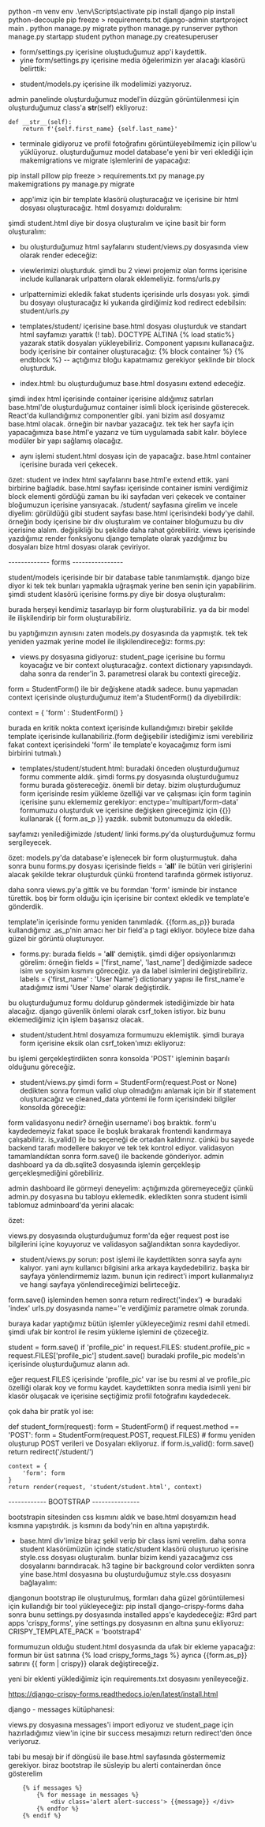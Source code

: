 python -m venv env
.\env\Scripts\activate
pip install django
pip install python-decouple
pip freeze > requirements.txt
django-admin startproject main .
python manage.py migrate
python manage.py runserver
python manage.py startapp student
python manage.py createsuperuser

- form/settings.py içerisine oluştuduğumuz app'i kaydettik.
- yine form/settings.py içerisine media öğelerimizin yer alacağı klasörü belirttik:
<!-- 
import os

MEDIA_ROOT = os.path.join(BASE_DIR, 'media')
MEDIA_URL = '/media/' 
-->

- student/models.py içerisine ilk modelimizi yazıyoruz.
<!--     
class Student(models.Model) :
    first_name = models.CharField(max_length=30)
    last_name = models.CharField(max_length=30)
    number = models.IntegerField(blank=True, null=True)
    profile_pic = models.ImageField(blank=True, upload_to='profile_pics') 
-->
admin panelinde oluşturduğumuz model'in düzgün görüntülenmesi için oluşturduğumuz class'a __str__(self) ekliyoruz:

    def __str__(self):
        return f'{self.first_name} {self.last_name}'

- terminale gidiyoruz ve profil fotoğrafını görüntüleyebilmemiz için pillow'u yüklüyoruz. oluşturduğumuz model database'e yeni bir veri eklediği için makemigrations ve migrate işlemlerini de yapacağız:

pip install pillow
pip freeze > requirements.txt
py manage.py makemigrations
py manage.py migrate

- app'imiz için bir template klasörü oluşturacağız ve içerisine bir html dosyası oluşturacağız.
html dosyamızı dolduralım:
<!--     
    <h1>Home Page</h1>

    <h3>Student App</h3>
 -->

şimdi student.html diye bir dosya oluşturalım ve içine basit bir form oluşturalım:
<!-- 
<form action="">
    <label for="">Student Name</label>
    <input type="text">
    <input type="submit" value="OK">
</form>
 -->

- bu oluşturduğumuz html sayfalarını student/views.py dosyasında view olarak render edeceğiz:
<!-- 
def index(request):
    return render(request, 'student/index.html')

def student_page(request):
    return render(request, 'student/student.html')
 -->

- viewlerimizi oluşturduk. şimdi bu 2 viewi projemiz olan forms içerisine include kullanarak urlpattern olarak eklemeliyiz.
forms/urls.py
<!-- 
from django.urls import include
from student.views import index

urlpatterns = [
    path('',index, name='index'),
    path('student/', include('student.urls'))
] -->

- urlpatternimizi ekledik fakat students içerisinde urls dosyası yok. şimdi bu dosyayı oluşturacağız ki yukarıda girdiğimiz kod redirect edebilsin:
student/urls.py
<!-- 
from django.urls import path
from .views import student

urlpatterns = [
    path('',student, name='student')
] 
-->

- templates/student/ içerisine base.html dosyası oluşturduk ve standart html sayfamızı yarattık (! tab). DOCTYPE ALTINA {% load static%} yazarak statik dosyaları yükleyebiliriz. Component yapısını kullanacağız. body içerisine bir container oluşturacağız:
    {% block container %}
    {% endblock %}  -- açtığımız bloğu kapatmamız gerekiyor
şeklinde bir block oluşturduk.

- index.html: bu oluşturduğumuz base.html dosyasını extend edeceğiz.
<!-- 
{% extends 'student/base.html' %}

{% block container %}
<h1>Home Page</h1>

<h3>Student App</h3>
{% endblock container%}
 -->
şimdi index html içerisinde container içerisine aldığımız satırları base.html'de oluşturduğumuz container isimli block içerisinde gösterecek. React'da kullandığımız componentler gibi. yani bizim asıl dosyamız base.html olacak. örneğin bir navbar yazacağız. tek tek her sayfa için yapacağımıza base.html'e yazarız ve tüm uygulamada sabit kalır. böylece modüler bir yapı sağlamış olacağız.

- aynı işlemi student.html dosyası için de yapacağız. base.html container içerisine burada veri çekecek.
<!-- 
{% extends 'student/base.html' %}

{% block container%}
<form action="">
    <label for="">student name</label>
    <input type="text" />
    <input type="submit" value="OK" />
</form>
{% endblock container %}
 -->

özet: student ve index html sayfalarını base.html'e extend ettik. yani birbirine bağladık. base.html sayfası içerisinde container ismini verdiğimiz block elementi gördüğü zaman bu iki sayfadan veri çekecek ve container bloğumuzun içerisine yansıyacak.
/student/ sayfasına girelim ve incele diyelim: görüldüğü gibi student sayfası base.html içerisindeki body'ye dahil. örneğin body içerisine bir div oluşturalım ve container bloğumuzu bu div içerisine alalım. değişikliği bu şekilde daha rahat görebiliriz. views içerisinde yazdığımız render fonksiyonu django template olarak yazdığımız bu dosyaları bize html dosyası olarak çeviriyor.

------------- forms ----------------

student/models içerisinde bir bir database table tanımlamıştık. django bize diyor ki tek tek bunları yapmakla uğraşmak yerine ben senin için yapabilirim. şimdi student klasörü içerisine forms.py diye bir dosya oluşturalım:

burada herşeyi kendimiz tasarlayıp bir form oluşturabiliriz. ya da bir model ile ilişkilendirip bir form oluşturabiliriz.

<!-- 
from django import forms

class StudentFormSimple(forms.form):
    first_name = forms.CharField(max_length=50)
    last_name = forms.CharField(max_length=50)
    number = forms.IntegerField(required=False)
 -->
bu yaptığımızın aynısını zaten models.py dosyasında da yapmıştık. tek tek yeniden yazmak yerine model ile ilişkilendireceğiz:
forms.py:
<!-- 
from .models import Student

class StudentFrom(forms.ModelForm): 
    class Meta:
        model = Student
        fields = '__all__'
-->

- views.py dosyasına gidiyoruz: student_page içerisine bu formu koyacağız ve bir context oluşturacağız. context dictionary yapısındaydı. daha sonra da render'in 3. parametresi olarak bu contexti gireceğiz.

<!-- 
from .forms import StudentForm

def student_page(request):
    form = StudentForm()
    context = {
        'form' : form
    }
    return render(request, 'student/student.html',context) 
    -->

form = StudentForm() ile bir değişkene atadık sadece. bunu yapmadan context içerisinde oluşturduğumuz item'a StudentForm() da diyebilirdik:

context = {
    'form' : StudentForm()
}

burada en kritik nokta context içerisinde kullandığımızı birebir şekilde template içerisinde kullanabiliriz.(form değişebilir istediğimiz ismi verebiliriz fakat context içerisindeki 'form' ile template'e koyacağımız form ismi birbirini tutmalı.)

- templates/student/student.html: buradaki önceden oluşturduğumuz formu commente aldık. şimdi forms.py dosyasında oluşturduğumuz formu burada göstereceğiz.
önemli bir detay. bizim oluşturduğumuz form içerisinde resim yükleme özelliği var ve çalışması için form taginin içerisine şunu eklememiz gerekiyor: enctype='multipart/form-data'
formumuzu oluşturduk ve içerisine değişken gireceğimiz için {{}} kullanarak {{ form.as_p }} yazdık. submit butonumuzu da ekledik.
<!-- 
<form action="" method='POST' enctype='multipart/form-data'>

    {{ form.as_p }}
    <input type="submit" value="OK">
</form> -->

sayfamızı yenilediğimizde /student/ linki forms.py'da oluşturduğumuz formu sergileyecek.

özet:
models.py'da database'e işlenecek bir form oluşturmuştuk. daha sonra bunu forms.py dosyası içerisinde fields = '__all__' ile bütün veri girişlerini alacak şekilde tekrar oluşturduk çünkü frontend tarafında görmek istiyoruz.

daha sonra views.py'a gittik ve bu formdan 'form' isminde bir instance türettik. boş bir form olduğu için içerisine bir context ekledik ve template'e gönderdik.

template'in içerisinde formu yeniden tanımladık. {{form.as_p}}
burada kullandığımız .as_p'nin amacı her bir field'a p tagi ekliyor. böylece bize daha güzel bir görüntü oluşturuyor. 

- forms.py: 
burada fields = '__all__' demiştik. şimdi diğer opsiyonlarımızı görelim:
örneğin 
fields = ['first_name', 'last_name'] dediğimizde sadece isim ve soyisim kısmını göreceğiz.
ya da label isimlerini değiştirebiliriz.
labels = {'first_name' : 'User Name'} dictionary yapısı ile first_name'e atadığımız ismi 'User Name' olarak değiştirdik.

bu oluşturduğumuz formu doldurup göndermek istediğimizde bir hata alacağız. django güvenlik önlemi olarak csrf_token istiyor. biz bunu eklemediğimiz için işlem başarısız olacak.

- student/student.html dosyamıza formumuzu eklemiştik. şimdi buraya form içerisine eksik olan csrf_token'ımızı ekliyoruz:
<!-- 
<form action="" method='POST' enctype='multipart/form-data'>
    {% csrf_token %}
    {{ form.as_p }}
    
    <input type="submit" value="OK">
</form> -->

bu işlemi gerçekleştirdikten sonra konsolda 'POST' işleminin başarılı olduğunu göreceğiz.

- student/views.py
şimdi 
form = StudentForm(request.Post or None) dedikten sonra formun valid olup olmadığını anlamak için bir if statement oluşturacağız ve cleaned_data yöntemi ile form içerisindeki bilgiler konsolda göreceğiz:
<!-- 
def student_page(request):
    form = StudentForm(request.POST or None)

    if form.is_valid():
        form.save()
        print(form.cleaned_data.get('first_name'))
    context = {
        'form' : form
    }
    return render(request, 'student/student.html',context) 
    -->
form validasyonu nedir? 
örneğin username'i boş bıraktık. form'u kaydedemeyiz fakat space ile boşluk bırakarak frontendi kandırmaya çalışabiliriz. is_valid() ile bu seçeneği de ortadan kaldırırız. çünkü bu sayede backend tarafı modellere bakıyor ve tek tek kontrol ediyor. validasyon tamamlandıktan sonra form.save() ile backende gönderiyor. admin dashboard ya da db.sqlite3 dosyasında işlemin gerçekleşip gerçekleşmediğini görebiliriz.

admin dashboard ile görmeyi deneyelim:
açtığımızda göremeyeceğiz çünkü admin.py dosyasına bu tabloyu eklemedik. ekledikten sonra student isimli tablomuz adminboard'da yerini alacak:
<!-- 
from .models import Student

admin.site.register(Student) 
-->

özet:

views.py dosyasında oluşturduğumuz form'da eğer request post ise bilgilerini içine koyuyoruz ve validasyon sağlandıktan sonra kaydediyor.

- student/views.py
sorun: post işlemi ile kaydettikten sonra sayfa aynı kalıyor. yani aynı kullanıcı bilgisini arka arkaya kaydedebiliriz. başka bir sayfaya yönlendirmemiz lazım.
bunun için redirect'i import kullanmalıyız ve hangi sayfaya yönlendireceğimizi belirteceğiz.

form.save() işleminden hemen sonra return redirect('index') => buradaki 'index' urls.py dosyasında name=''e verdiğimiz parametre olmak zorunda.

<!-- 
def student_page(request):
    form = StudentForm(request.POST or None)

    if form.is_valid():
        form.save()
        return redirect('index')
        # print(form.cleaned_data.get('first_name'))
    context = {
        'form' : form
    }
    return render(request, 'student/student.html',context)
 -->

buraya kadar yaptığımız bütün işlemler yükleyeceğimiz resmi dahil etmedi. şimdi ufak bir kontrol ile resim yükleme işlemini de çözeceğiz.

student = form.save()
    if 'profile_pic' in request.FILES:
        student.profile_pic = request.FILES['profile_pic']
        student.save()
buradaki profile_pic models'ın içerisinde oluşturduğumuz alanın adı.

eğer request.FILES içerisinde 'profile_pic' var ise bu resmi al ve profile_pic özelliği olarak koy ve formu kaydet.
kaydettikten sonra media isimli yeni bir klasör oluşacak ve içerisine seçtiğimiz profil fotoğrafını kaydedecek.

<!-- 
def student_page(request):
    form = StudentForm(request.POST or None)

    if form.is_valid():
        student = form.save()
        if 'profile_pic' in request.FILES:
            student.profile_pic = request.FILES['profile_pic']
            # ya da 
            # student.profile_pic = request.FILES.get('profile_pic')
            student.save()
        return redirect('index')
        # print(form.cleaned_data.get('first_name'))
    context = {
        'form' : form
    }
    return render(request, 'student/student.html',context)
 -->

çok daha bir pratik yol ise:

def student_form(request):
    form = StudentForm()
    if request.method == 'POST':
        form = StudentForm(request.POST, request.FILES)
        # formu yeniden oluşturup POST verileri ve Dosyaları ekliyoruz.
        if form.is_valid():
            form.save()
            return redirect('/student/')

    context = {
        'form': form
    }
    return render(request, 'student/student.html', context)

------------ BOOTSTRAP ---------------

bootstrapin sitesinden css kısmını aldık ve base.html dosyamızın head kısmına yapıştırdık. js kısmını da body'nin en altına yapıştırdık.

- base.html
div'imize biraz şekil verip bir class ismi verelim. daha sonra student klasörümüzün içinde static/student klasörü oluşturuo içerisine style.css dosyası oluşturalım. bunlar bizim kendi yazacağımız css dosyalarını barındıracak. h3 tagine bir background color verdikten sonra yine base.html dosyasına bu oluşturduğumuz style.css dosyasını bağlayalım:
<link rel="stylesheet" href="{% static 'student/style.css' %}">

<!-- <div style='margin-top: 100px; margin-bottom: 100px' class='container'> -->

djangonun bootstrap ile oluşturulmuş, formları daha güzel görüntülemesi için kullandığı bir tool yükleyeceğiz:
pip install django-crispy-forms
daha sonra bunu settings.py dosyasında installed apps'e kaydedeceğiz:
#3rd part apps
'crispy_forms',
yine settings.py dosyasının en altına şunu ekliyoruz:
CRISPY_TEMPLATE_PACK = 'bootstrap4'

formumuzun olduğu student.html dosyasında da ufak bir ekleme yapacağız:
formun bir üst satırına
{% load crispy_forms_tags %}
ayrıca {{form.as_p}} satırını {{ form | crispy}} olarak değiştireceğiz.

yeni bir eklenti yüklediğimiz için requirements.txt dosyasını yenileyeceğiz.

https://django-crispy-forms.readthedocs.io/en/latest/install.html


django - messages kütüphanesi:

views.py dosyasına messages'i import ediyoruz ve student_page için hazırladığımız view'in içine bir success mesajımızı return redirect'den önce veriyoruz.

<!-- 
from django.contrib import messages

def student_page(request):
    form = StudentForm(request.POST or None)

    if form.is_valid():
        student = form.save()
        if 'profile_pic' in request.FILES:
            student.profile_pic = request.FILES['profile_pic']
            student.save()
        messages.success(request,'Student saved succesfully')
        return redirect('index')
        # print(form.cleaned_data.get('first_name'))
    context = {
        'form' : form
    }
    return render(request, 'student/student.html',context) 
    -->
tabi bu mesajı bir if döngüsü ile base.html sayfasında göstermemiz gerekiyor. biraz bootstrap ile süsleyip bu alerti containerdan önce gösterelim

        {% if messages %}
            {% for message in messages %}
                <div class='alert alert-success'> {{message}} </div>
            {% endfor %}
        {% endif %}

